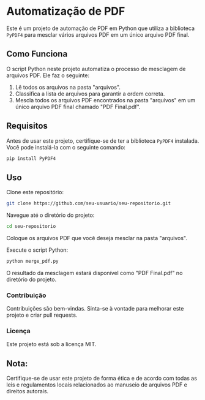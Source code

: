 # Automatização de PDF

Este é um projeto de automação de PDF em Python que utiliza a biblioteca `PyPDF4` para mesclar vários arquivos PDF em um único arquivo PDF final.

## Como Funciona

O script Python neste projeto automatiza o processo de mesclagem de arquivos PDF. Ele faz o seguinte:

1. Lê todos os arquivos na pasta "arquivos".
2. Classifica a lista de arquivos para garantir a ordem correta.
3. Mescla todos os arquivos PDF encontrados na pasta "arquivos" em um único arquivo PDF final chamado "PDF Final.pdf".

## Requisitos

Antes de usar este projeto, certifique-se de ter a biblioteca `PyPDF4` instalada. Você pode instalá-la com o seguinte comando:

```bash
pip install PyPDF4
````

## Uso

Clone este repositório:

```bash
git clone https://github.com/seu-usuario/seu-repositorio.git
```

Navegue até o diretório do projeto:
```bash
cd seu-repositorio
```

Coloque os arquivos PDF que você deseja mesclar na pasta "arquivos".

Execute o script Python:
```bash
python merge_pdf.py
```
O resultado da mesclagem estará disponível como "PDF Final.pdf" no diretório do projeto.

### Contribuição

Contribuições são bem-vindas. Sinta-se à vontade para melhorar este projeto e criar pull requests.

### Licença

Este projeto está sob a licença MIT.

## Nota: 
Certifique-se de usar este projeto de forma ética e de acordo com todas as leis e regulamentos locais relacionados ao manuseio de arquivos PDF e direitos autorais.

